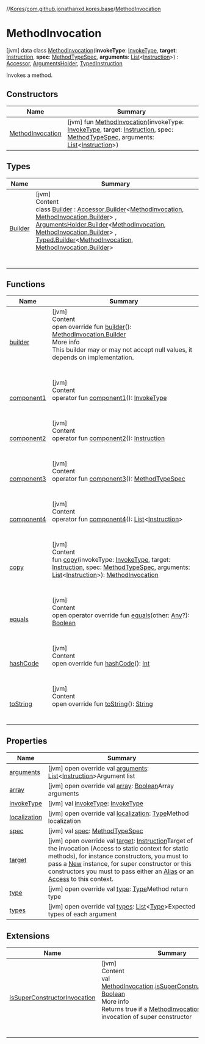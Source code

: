 //[Kores](../../index.md)/[com.github.jonathanxd.kores.base](../index.md)/[MethodInvocation](index.md)



# MethodInvocation  
 [jvm] data class [MethodInvocation](index.md)(**invokeType**: [InvokeType](../-invoke-type/index.md), **target**: [Instruction](../../com.github.jonathanxd.kores/-instruction/index.md), **spec**: [MethodTypeSpec](../../com.github.jonathanxd.kores.common/-method-type-spec/index.md), **arguments**: [List](https://kotlinlang.org/api/latest/jvm/stdlib/kotlin.collections/-list/index.html)<[Instruction](../../com.github.jonathanxd.kores/-instruction/index.md)>) : [Accessor](../-accessor/index.md), [ArgumentsHolder](../-arguments-holder/index.md), [TypedInstruction](../-typed-instruction/index.md)

Invokes a method.

   


## Constructors  
  
|  Name|  Summary| 
|---|---|
| <a name="com.github.jonathanxd.kores.base/MethodInvocation/MethodInvocation/#com.github.jonathanxd.kores.base.InvokeType#com.github.jonathanxd.kores.Instruction#com.github.jonathanxd.kores.common.MethodTypeSpec#kotlin.collections.List[com.github.jonathanxd.kores.Instruction]/PointingToDeclaration/"></a>[MethodInvocation](-method-invocation.md)| <a name="com.github.jonathanxd.kores.base/MethodInvocation/MethodInvocation/#com.github.jonathanxd.kores.base.InvokeType#com.github.jonathanxd.kores.Instruction#com.github.jonathanxd.kores.common.MethodTypeSpec#kotlin.collections.List[com.github.jonathanxd.kores.Instruction]/PointingToDeclaration/"></a> [jvm] fun [MethodInvocation](-method-invocation.md)(invokeType: [InvokeType](../-invoke-type/index.md), target: [Instruction](../../com.github.jonathanxd.kores/-instruction/index.md), spec: [MethodTypeSpec](../../com.github.jonathanxd.kores.common/-method-type-spec/index.md), arguments: [List](https://kotlinlang.org/api/latest/jvm/stdlib/kotlin.collections/-list/index.html)<[Instruction](../../com.github.jonathanxd.kores/-instruction/index.md)>)   <br>


## Types  
  
|  Name|  Summary| 
|---|---|
| <a name="com.github.jonathanxd.kores.base/MethodInvocation.Builder///PointingToDeclaration/"></a>[Builder](-builder/index.md)| <a name="com.github.jonathanxd.kores.base/MethodInvocation.Builder///PointingToDeclaration/"></a>[jvm]  <br>Content  <br>class [Builder](-builder/index.md) : [Accessor.Builder](../-accessor/-builder/index.md)<[MethodInvocation](index.md), [MethodInvocation.Builder](-builder/index.md)> , [ArgumentsHolder.Builder](../-arguments-holder/-builder/index.md)<[MethodInvocation](index.md), [MethodInvocation.Builder](-builder/index.md)> , [Typed.Builder](../-typed/-builder/index.md)<[MethodInvocation](index.md), [MethodInvocation.Builder](-builder/index.md)>   <br><br><br>


## Functions  
  
|  Name|  Summary| 
|---|---|
| <a name="com.github.jonathanxd.kores.base/MethodInvocation/builder/#/PointingToDeclaration/"></a>[builder](builder.md)| <a name="com.github.jonathanxd.kores.base/MethodInvocation/builder/#/PointingToDeclaration/"></a>[jvm]  <br>Content  <br>open override fun [builder](builder.md)(): [MethodInvocation.Builder](-builder/index.md)  <br>More info  <br>This builder may or may not accept null values, it depends on implementation.  <br><br><br>
| <a name="com.github.jonathanxd.kores.base/MethodInvocation/component1/#/PointingToDeclaration/"></a>[component1](component1.md)| <a name="com.github.jonathanxd.kores.base/MethodInvocation/component1/#/PointingToDeclaration/"></a>[jvm]  <br>Content  <br>operator fun [component1](component1.md)(): [InvokeType](../-invoke-type/index.md)  <br><br><br>
| <a name="com.github.jonathanxd.kores.base/MethodInvocation/component2/#/PointingToDeclaration/"></a>[component2](component2.md)| <a name="com.github.jonathanxd.kores.base/MethodInvocation/component2/#/PointingToDeclaration/"></a>[jvm]  <br>Content  <br>operator fun [component2](component2.md)(): [Instruction](../../com.github.jonathanxd.kores/-instruction/index.md)  <br><br><br>
| <a name="com.github.jonathanxd.kores.base/MethodInvocation/component3/#/PointingToDeclaration/"></a>[component3](component3.md)| <a name="com.github.jonathanxd.kores.base/MethodInvocation/component3/#/PointingToDeclaration/"></a>[jvm]  <br>Content  <br>operator fun [component3](component3.md)(): [MethodTypeSpec](../../com.github.jonathanxd.kores.common/-method-type-spec/index.md)  <br><br><br>
| <a name="com.github.jonathanxd.kores.base/MethodInvocation/component4/#/PointingToDeclaration/"></a>[component4](component4.md)| <a name="com.github.jonathanxd.kores.base/MethodInvocation/component4/#/PointingToDeclaration/"></a>[jvm]  <br>Content  <br>operator fun [component4](component4.md)(): [List](https://kotlinlang.org/api/latest/jvm/stdlib/kotlin.collections/-list/index.html)<[Instruction](../../com.github.jonathanxd.kores/-instruction/index.md)>  <br><br><br>
| <a name="com.github.jonathanxd.kores.base/MethodInvocation/copy/#com.github.jonathanxd.kores.base.InvokeType#com.github.jonathanxd.kores.Instruction#com.github.jonathanxd.kores.common.MethodTypeSpec#kotlin.collections.List[com.github.jonathanxd.kores.Instruction]/PointingToDeclaration/"></a>[copy](copy.md)| <a name="com.github.jonathanxd.kores.base/MethodInvocation/copy/#com.github.jonathanxd.kores.base.InvokeType#com.github.jonathanxd.kores.Instruction#com.github.jonathanxd.kores.common.MethodTypeSpec#kotlin.collections.List[com.github.jonathanxd.kores.Instruction]/PointingToDeclaration/"></a>[jvm]  <br>Content  <br>fun [copy](copy.md)(invokeType: [InvokeType](../-invoke-type/index.md), target: [Instruction](../../com.github.jonathanxd.kores/-instruction/index.md), spec: [MethodTypeSpec](../../com.github.jonathanxd.kores.common/-method-type-spec/index.md), arguments: [List](https://kotlinlang.org/api/latest/jvm/stdlib/kotlin.collections/-list/index.html)<[Instruction](../../com.github.jonathanxd.kores/-instruction/index.md)>): [MethodInvocation](index.md)  <br><br><br>
| <a name="kotlin/Any/equals/#kotlin.Any?/PointingToDeclaration/"></a>[equals](../../com.github.jonathanxd.kores.util/-simple-resolver/index.md#%5Bkotlin%2FAny%2Fequals%2F%23kotlin.Any%3F%2FPointingToDeclaration%2F%5D%2FFunctions%2F-1211764316)| <a name="kotlin/Any/equals/#kotlin.Any?/PointingToDeclaration/"></a>[jvm]  <br>Content  <br>open operator override fun [equals](../../com.github.jonathanxd.kores.util/-simple-resolver/index.md#%5Bkotlin%2FAny%2Fequals%2F%23kotlin.Any%3F%2FPointingToDeclaration%2F%5D%2FFunctions%2F-1211764316)(other: [Any](https://kotlinlang.org/api/latest/jvm/stdlib/kotlin/-any/index.html)?): [Boolean](https://kotlinlang.org/api/latest/jvm/stdlib/kotlin/-boolean/index.html)  <br><br><br>
| <a name="kotlin/Any/hashCode/#/PointingToDeclaration/"></a>[hashCode](../../com.github.jonathanxd.kores.util/-simple-resolver/index.md#%5Bkotlin%2FAny%2FhashCode%2F%23%2FPointingToDeclaration%2F%5D%2FFunctions%2F-1211764316)| <a name="kotlin/Any/hashCode/#/PointingToDeclaration/"></a>[jvm]  <br>Content  <br>open override fun [hashCode](../../com.github.jonathanxd.kores.util/-simple-resolver/index.md#%5Bkotlin%2FAny%2FhashCode%2F%23%2FPointingToDeclaration%2F%5D%2FFunctions%2F-1211764316)(): [Int](https://kotlinlang.org/api/latest/jvm/stdlib/kotlin/-int/index.html)  <br><br><br>
| <a name="kotlin/Any/toString/#/PointingToDeclaration/"></a>[toString](../../com.github.jonathanxd.kores.util/-simple-resolver/index.md#%5Bkotlin%2FAny%2FtoString%2F%23%2FPointingToDeclaration%2F%5D%2FFunctions%2F-1211764316)| <a name="kotlin/Any/toString/#/PointingToDeclaration/"></a>[jvm]  <br>Content  <br>open override fun [toString](../../com.github.jonathanxd.kores.util/-simple-resolver/index.md#%5Bkotlin%2FAny%2FtoString%2F%23%2FPointingToDeclaration%2F%5D%2FFunctions%2F-1211764316)(): [String](https://kotlinlang.org/api/latest/jvm/stdlib/kotlin/-string/index.html)  <br><br><br>


## Properties  
  
|  Name|  Summary| 
|---|---|
| <a name="com.github.jonathanxd.kores.base/MethodInvocation/arguments/#/PointingToDeclaration/"></a>[arguments](arguments.md)| <a name="com.github.jonathanxd.kores.base/MethodInvocation/arguments/#/PointingToDeclaration/"></a> [jvm] open override val [arguments](arguments.md): [List](https://kotlinlang.org/api/latest/jvm/stdlib/kotlin.collections/-list/index.html)<[Instruction](../../com.github.jonathanxd.kores/-instruction/index.md)>Argument list   <br>
| <a name="com.github.jonathanxd.kores.base/MethodInvocation/array/#/PointingToDeclaration/"></a>[array](array.md)| <a name="com.github.jonathanxd.kores.base/MethodInvocation/array/#/PointingToDeclaration/"></a> [jvm] open override val [array](array.md): [Boolean](https://kotlinlang.org/api/latest/jvm/stdlib/kotlin/-boolean/index.html)Array arguments   <br>
| <a name="com.github.jonathanxd.kores.base/MethodInvocation/invokeType/#/PointingToDeclaration/"></a>[invokeType](invoke-type.md)| <a name="com.github.jonathanxd.kores.base/MethodInvocation/invokeType/#/PointingToDeclaration/"></a> [jvm] val [invokeType](invoke-type.md): [InvokeType](../-invoke-type/index.md)   <br>
| <a name="com.github.jonathanxd.kores.base/MethodInvocation/localization/#/PointingToDeclaration/"></a>[localization](localization.md)| <a name="com.github.jonathanxd.kores.base/MethodInvocation/localization/#/PointingToDeclaration/"></a> [jvm] open override val [localization](localization.md): [Type](https://docs.oracle.com/javase/8/docs/api/java/lang/reflect/Type.html)Method localization   <br>
| <a name="com.github.jonathanxd.kores.base/MethodInvocation/spec/#/PointingToDeclaration/"></a>[spec](spec.md)| <a name="com.github.jonathanxd.kores.base/MethodInvocation/spec/#/PointingToDeclaration/"></a> [jvm] val [spec](spec.md): [MethodTypeSpec](../../com.github.jonathanxd.kores.common/-method-type-spec/index.md)   <br>
| <a name="com.github.jonathanxd.kores.base/MethodInvocation/target/#/PointingToDeclaration/"></a>[target](target.md)| <a name="com.github.jonathanxd.kores.base/MethodInvocation/target/#/PointingToDeclaration/"></a> [jvm] open override val [target](target.md): [Instruction](../../com.github.jonathanxd.kores/-instruction/index.md)Target of the invocation (Access to static context for static methods), for instance constructors, you must to pass a [New](../-new/index.md) instance, for super constructor or this constructors you must to pass either an [Alias](../-alias/index.md) or an [Access](../-access/index.md) to this context.   <br>
| <a name="com.github.jonathanxd.kores.base/MethodInvocation/type/#/PointingToDeclaration/"></a>[type](type.md)| <a name="com.github.jonathanxd.kores.base/MethodInvocation/type/#/PointingToDeclaration/"></a> [jvm] open override val [type](type.md): [Type](https://docs.oracle.com/javase/8/docs/api/java/lang/reflect/Type.html)Method return type   <br>
| <a name="com.github.jonathanxd.kores.base/MethodInvocation/types/#/PointingToDeclaration/"></a>[types](types.md)| <a name="com.github.jonathanxd.kores.base/MethodInvocation/types/#/PointingToDeclaration/"></a> [jvm] open override val [types](types.md): [List](https://kotlinlang.org/api/latest/jvm/stdlib/kotlin.collections/-list/index.html)<[Type](https://docs.oracle.com/javase/8/docs/api/java/lang/reflect/Type.html)>Expected types of each argument   <br>


## Extensions  
  
|  Name|  Summary| 
|---|---|
| <a name="com.github.jonathanxd.kores.base//isSuperConstructorInvocation/com.github.jonathanxd.kores.base.MethodInvocation#/PointingToDeclaration/"></a>[isSuperConstructorInvocation](../is-super-constructor-invocation.md)| <a name="com.github.jonathanxd.kores.base//isSuperConstructorInvocation/com.github.jonathanxd.kores.base.MethodInvocation#/PointingToDeclaration/"></a>[jvm]  <br>Content  <br>val [MethodInvocation](index.md).[isSuperConstructorInvocation](../is-super-constructor-invocation.md): [Boolean](https://kotlinlang.org/api/latest/jvm/stdlib/kotlin/-boolean/index.html)  <br>More info  <br>Returns true if a [MethodInvocation](index.md) is a invocation of super constructor  <br><br><br>

